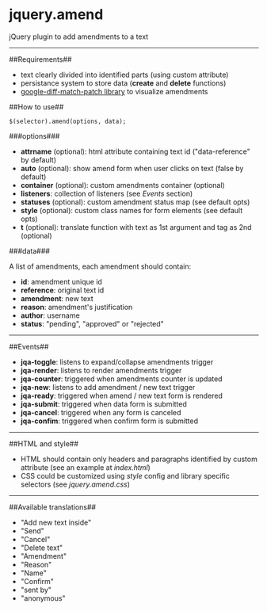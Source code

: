 jquery.amend
============

jQuery plugin to add amendments to a text

***

##Requirements##
* text clearly divided into identified parts (using custom attribute)
* persistance system to store data (__create__ and __delete__ functions)
* [google-diff-match-patch library](http://code.google.com/p/google-diff-match-patch/) to visualize amendments

##How to use##
```
$(selector).amend(options, data);
```

###options###
* __attrname__ (optional): html attribute containing text id ("data-reference" by default)
* __auto__ (optional): show amend form when user clicks on text (false by default)
* __container__ (optional): custom amendments container (optional)
* __listeners__: collection of listeners (see _Events_ section)
* __statuses__ (optional): custom amendment status map (see default opts)
* __style__ (optional): custom class names for form elements (see default opts)
* __t__ (optional): translate function with text as 1st argument and tag as 2nd (optional)

###data###

A list of amendments, each amendment should contain:
 
* __id__: amendment unique id
* __reference__: original text id
* __amendment__: new text
* __reason__: amendment's justification
* __author__: username
* __status__: "pending", "approved" or "rejected"

***

##Events##

* __jqa-toggle__: listens to expand/collapse amendments trigger
* __jqa-render__: listens to render amendments trigger
* __jqa-counter__: triggered when amendments counter is updated
* __jqa-new__: listens to add amendment / new text trigger
* __jqa-ready__: triggered when amend / new text form is rendered
* __jqa-submit__: triggered when data form is submitted
* __jqa-cancel__: triggered when any form is canceled
* __jqa-confim__: triggered when confirm form is submitted

***

##HTML and style##

* HTML should contain only headers and paragraphs identified by custom attribute (see an example at _index.html_)
* CSS could be customized using _style_ config and library specific selectors (see _jquery.amend.css_)

***

##Available translations##

* "Add new text inside"
* "Send"
* "Cancel"
* "Delete text"
* "Amendment"
* "Reason"
* "Name"
* "Confirm"
* "sent by"
* "anonymous"